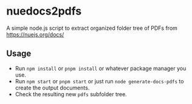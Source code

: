 # nuedocs2pdfs
A simple node.js script to extract organized folder tree of PDFs from https://nuejs.org/docs/

## Usage

- Run `npm install` or `pnpm install` or whatever package manager you use.
- Run `npm start` or `pnpm start` or just run `node generate-docs-pdfs` to create the output documents.
- Check the resulting new `pdfs` subfolder tree.
